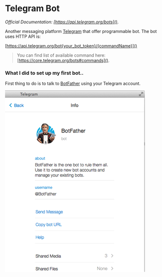 # Telegram Bot

*Official Documentation: [https://api.telegram.org/bots]()*.

Another messaging platform [Telegram](https://telegram.org) that offer programmable bot. The bot uses HTTP API is:

[https://api.telegram.org/bot{your_bot_token}/{commandName}]()

>You can find list of available command here: [https://core.telegram.org/bots#commands]().

### What I did to set up my first bot..
First thing to do is to talk to [BotFather](https://telegram.me/botfather) using your Telegram account.

![BotFather](../images/botfather.png)